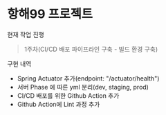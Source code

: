 # 항해99 프로젝트

현재 작업 진행 
> 1주차(CI/CD 배포 파이프라인 구축 - 빌드 환경 구축)

구현 내역
* Spring Actuator 추가(endpoint: "/actuator/health")
* 서버 Phase 에 따른 yml 분리(dev, staging, prod)
* CI/CD 배포를 위한 Github Action 추가
* Github Action에 Lint 과정 추가
